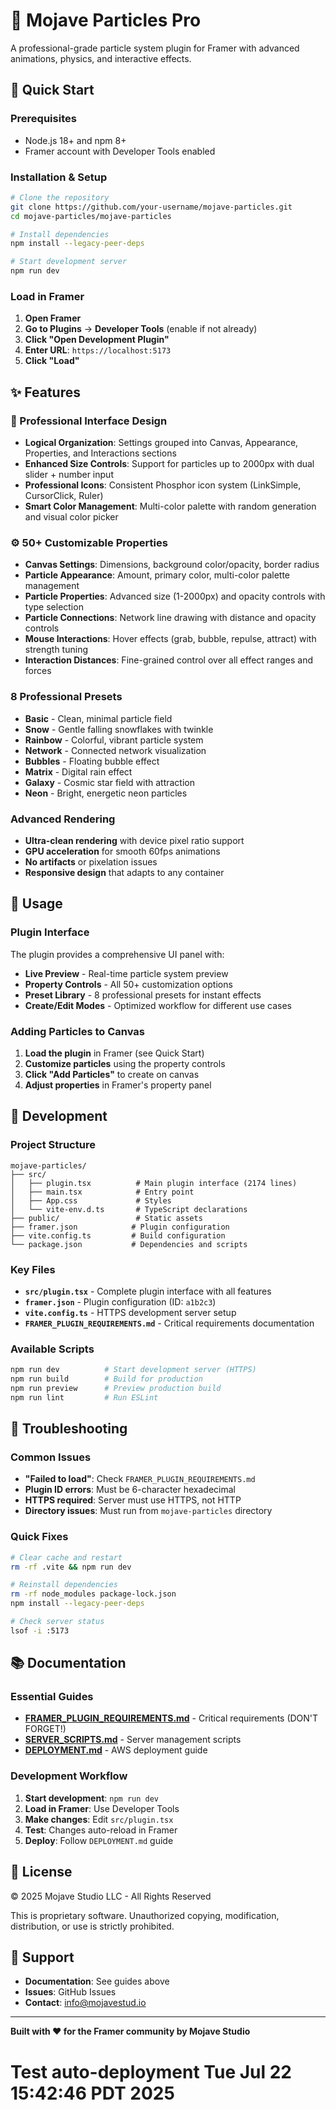 # 🌟 Mojave Particles Pro

A professional-grade particle system plugin for Framer with advanced animations, physics, and interactive effects.

## 🚀 Quick Start

### Prerequisites
- Node.js 18+ and npm 8+
- Framer account with Developer Tools enabled

### Installation & Setup
```bash
# Clone the repository
git clone https://github.com/your-username/mojave-particles.git
cd mojave-particles/mojave-particles

# Install dependencies
npm install --legacy-peer-deps

# Start development server
npm run dev
```

### Load in Framer
1. **Open Framer**
2. **Go to Plugins** → **Developer Tools** (enable if not already)
3. **Click "Open Development Plugin"**
4. **Enter URL**: `https://localhost:5173`
5. **Click "Load"**

## ✨ Features

### **🎨 Professional Interface Design**
- **Logical Organization**: Settings grouped into Canvas, Appearance, Properties, and Interactions sections
- **Enhanced Size Controls**: Support for particles up to 2000px with dual slider + number input
- **Professional Icons**: Consistent Phosphor icon system (LinkSimple, CursorClick, Ruler)
- **Smart Color Management**: Multi-color palette with random generation and visual color picker

### **⚙️ 50+ Customizable Properties**
- **Canvas Settings**: Dimensions, background color/opacity, border radius
- **Particle Appearance**: Amount, primary color, multi-color palette management
- **Particle Properties**: Advanced size (1-2000px) and opacity controls with type selection
- **Particle Connections**: Network line drawing with distance and opacity controls
- **Mouse Interactions**: Hover effects (grab, bubble, repulse, attract) with strength tuning
- **Interaction Distances**: Fine-grained control over all effect ranges and forces

### **8 Professional Presets**
- **Basic** - Clean, minimal particle field
- **Snow** - Gentle falling snowflakes with twinkle
- **Rainbow** - Colorful, vibrant particle system
- **Network** - Connected network visualization
- **Bubbles** - Floating bubble effect
- **Matrix** - Digital rain effect
- **Galaxy** - Cosmic star field with attraction
- **Neon** - Bright, energetic neon particles

### **Advanced Rendering**
- **Ultra-clean rendering** with device pixel ratio support
- **GPU acceleration** for smooth 60fps animations
- **No artifacts** or pixelation issues
- **Responsive design** that adapts to any container

## 🎨 Usage

### **Plugin Interface**
The plugin provides a comprehensive UI panel with:
- **Live Preview** - Real-time particle system preview
- **Property Controls** - All 50+ customization options
- **Preset Library** - 8 professional presets for instant effects
- **Create/Edit Modes** - Optimized workflow for different use cases

### **Adding Particles to Canvas**
1. **Load the plugin** in Framer (see Quick Start)
2. **Customize particles** using the property controls
3. **Click "Add Particles"** to create on canvas
4. **Adjust properties** in Framer's property panel

## 🔧 Development

### **Project Structure**
```
mojave-particles/
├── src/
│   ├── plugin.tsx          # Main plugin interface (2174 lines)
│   ├── main.tsx            # Entry point
│   ├── App.css             # Styles
│   └── vite-env.d.ts       # TypeScript declarations
├── public/                 # Static assets
├── framer.json            # Plugin configuration
├── vite.config.ts         # Build configuration
└── package.json           # Dependencies and scripts
```

### **Key Files**
- **`src/plugin.tsx`** - Complete plugin interface with all features
- **`framer.json`** - Plugin configuration (ID: `a1b2c3`)
- **`vite.config.ts`** - HTTPS development server setup
- **`FRAMER_PLUGIN_REQUIREMENTS.md`** - Critical requirements documentation

### **Available Scripts**
```bash
npm run dev          # Start development server (HTTPS)
npm run build        # Build for production
npm run preview      # Preview production build
npm run lint         # Run ESLint
```

## 🚨 Troubleshooting

### **Common Issues**
- **"Failed to load"**: Check `FRAMER_PLUGIN_REQUIREMENTS.md`
- **Plugin ID errors**: Must be 6-character hexadecimal
- **HTTPS required**: Server must use HTTPS, not HTTP
- **Directory issues**: Must run from `mojave-particles` directory

### **Quick Fixes**
```bash
# Clear cache and restart
rm -rf .vite && npm run dev

# Reinstall dependencies
rm -rf node_modules package-lock.json
npm install --legacy-peer-deps

# Check server status
lsof -i :5173
```

## 📚 Documentation

### **Essential Guides**
- **[FRAMER_PLUGIN_REQUIREMENTS.md](FRAMER_PLUGIN_REQUIREMENTS.md)** - Critical requirements (DON'T FORGET!)
- **[SERVER_SCRIPTS.md](SERVER_SCRIPTS.md)** - Server management scripts
- **[DEPLOYMENT.md](DEPLOYMENT.md)** - AWS deployment guide

### **Development Workflow**
1. **Start development**: `npm run dev`
2. **Load in Framer**: Use Developer Tools
3. **Make changes**: Edit `src/plugin.tsx`
4. **Test**: Changes auto-reload in Framer
5. **Deploy**: Follow `DEPLOYMENT.md` guide

## 🔐 License

© 2025 Mojave Studio LLC - All Rights Reserved

This is proprietary software. Unauthorized copying, modification, distribution, or use is strictly prohibited.

## 🌟 Support

- **Documentation**: See guides above
- **Issues**: GitHub Issues
- **Contact**: info@mojavestud.io

---

**Built with ❤️ for the Framer community by Mojave Studio**
# Test auto-deployment Tue Jul 22 15:42:46 PDT 2025
